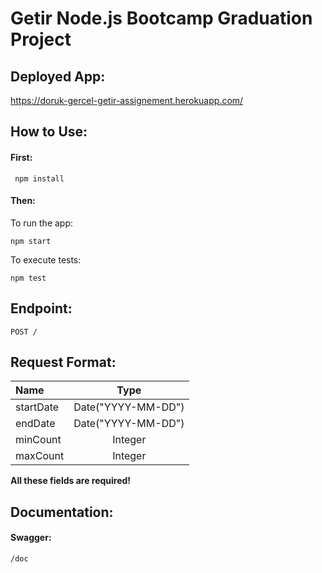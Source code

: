 # Getir Node.js Bootcamp Graduation Project

## Deployed App:
https://doruk-gercel-getir-assignement.herokuapp.com/

## How to Use:
#### First:
  ```
   npm install
   ```
#### Then:
To run the app:
   ```
   npm start
   ```
To execute tests:
   ```
   npm test
   ```
   
## Endpoint:
`POST /`

## Request Format:
<table>
<thead>
<tr>
<th align="left">Name</th>
<th align="center">Type</th>
</tr>
</thead>
<tbody>
<tr>
<td align="left">startDate</td>
<td align="center">Date("YYYY-MM-DD")</td>
</tr>
<tr>
<td align="left">endDate</td>
<td align="center">Date("YYYY-MM-DD")</td>
</tr>
<tr>
<td align="left">minCount</td>
<td align="center">Integer</td>
</tr>
<tr>
<td align="left">maxCount</td>
<td align="center">Integer</td>
</tr>
</tbody>
</table>

**All these fields are required!**

## Documentation:
#### Swagger:
`/doc`
